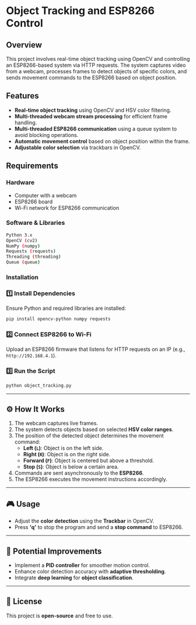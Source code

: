 # Object Tracking and ESP8266 Control

## Overview
This project involves real-time object tracking using OpenCV and controlling an ESP8266-based system via HTTP requests. The system captures video from a webcam, processes frames to detect objects of specific colors, and sends movement commands to the ESP8266 based on object position.

## Features
- **Real-time object tracking** using OpenCV and HSV color filtering.
- **Multi-threaded webcam stream processing** for efficient frame handling.
- **Multi-threaded ESP8266 communication** using a queue system to avoid blocking operations.
- **Automatic movement control** based on object position within the frame.
- **Adjustable color selection** via trackbars in OpenCV.

## Requirements

### **Hardware**
- Computer with a webcam
- ESP8266 board
- Wi-Fi network for ESP8266 communication

### **Software & Libraries**
```sh
Python 3.x
OpenCV (cv2)
NumPy (numpy)
Requests (requests)
Threading (threading)
Queue (queue)

```

### **Installation**

### 1️⃣ **Install Dependencies**
Ensure Python and required libraries are installed:
```sh
pip install opencv-python numpy requests
```

### 2️⃣ **Connect ESP8266 to Wi-Fi**
Upload an ESP8266 firmware that listens for HTTP requests on an IP (e.g., `http://192.168.4.1`).

### 3️⃣ **Run the Script**
```sh
python object_tracking.py
```

---

## ⚙️ How It Works

1. The webcam captures live frames.  
2. The system detects objects based on selected **HSV color ranges**.  
3. The position of the detected object determines the movement command:  
   - **Left (`L`)**: Object is on the left side.
   - **Right (`R`)**: Object is on the right side.
   - **Forward (`F`)**: Object is centered but above a threshold.
   - **Stop (`S`)**: Object is below a certain area.
4. Commands are sent asynchronously to the **ESP8266**.  
5. The ESP8266 executes the movement instructions accordingly.  

---



## 🎮 Usage

- Adjust the **color detection** using the **Trackbar** in OpenCV.  
- Press **'q'** to stop the program and send a **stop command** to ESP8266.  

---

## 🔧 Potential Improvements
- Implement a **PID controller** for smoother motion control.  
- Enhance color detection accuracy with **adaptive thresholding**.  
- Integrate **deep learning** for **object classification**.  

---

## 📜 License
This project is **open-source** and free to use.  
